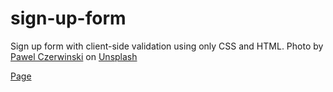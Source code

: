 # sign-up-form
Sign up form with client-side validation using only CSS and HTML. 
Photo by <a href="https://unsplash.com/@pawel_czerwinski?utm_source=unsplash&utm_medium=referral&utm_content=creditCopyText">Pawel Czerwinski</a> on <a href="https://unsplash.com/photos/NTYYL9Eb9y8?utm_source=unsplash&utm_medium=referral&utm_content=creditCopyText">Unsplash</a>
  
<a href="https://houdriz.github.io/sign-up-form/">Page</a>